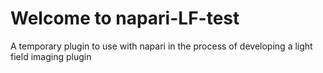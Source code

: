 # Welcome to napari-LF-test

A temporary plugin to use with napari in the process of developing a light field imaging plugin

